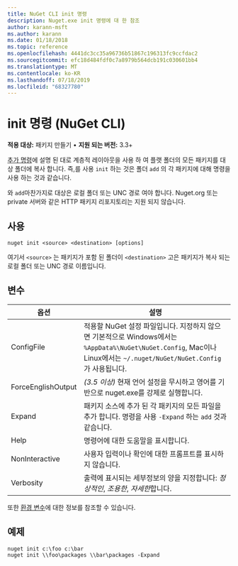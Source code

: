 ```yaml
---
title: NuGet CLI init 명령
description: Nuget.exe init 명령에 대 한 참조
author: karann-msft
ms.author: karann
ms.date: 01/18/2018
ms.topic: reference
ms.openlocfilehash: 4441dc3cc35a96736b51867c196313fc9ccfdac2
ms.sourcegitcommit: efc18d484fdf0c7a8979b564dcb191c030601bb4
ms.translationtype: MT
ms.contentlocale: ko-KR
ms.lasthandoff: 07/18/2019
ms.locfileid: "68327780"
---
```

# <a name="init-command-nuget-cli"></a>init 명령 (NuGet CLI)

**적용 대상:** 패키지 만들기 &bullet; **지원 되는 버전:** 3.3+

[추가 명령](cli-ref-add.md)에 설명 된 대로 계층적 레이아웃을 사용 하 여 플랫 폴더의 모든 패키지를 대상 폴더에 복사 합니다. 즉,를 사용 `init` 하는 것은 폴더 `add` 의 각 패키지에 대해 명령을 사용 하는 것과 같습니다.

와 `add`마찬가지로 대상은 로컬 폴더 또는 UNC 경로 여야 합니다. Nuget.org 또는 private 서버와 같은 HTTP 패키지 리포지토리는 지원 되지 않습니다.

## <a name="usage"></a>사용

```cli
nuget init <source> <destination> [options]
```

여기서 `<source>` 는 패키지가 포함 된 폴더이 `<destination>` 고은 패키지가 복사 되는 로컬 폴더 또는 UNC 경로 이름입니다.

## <a name="options"></a>변수

| 옵션 | 설명 |
| --- | --- |
| ConfigFile | 적용할 NuGet 설정 파일입니다. 지정하지 않으면 기본적으로 Windows에서는 `%AppData%\NuGet\NuGet.Config`, Mac이나 Linux에서는 `~/.nuget/NuGet/NuGet.Config`가 사용됩니다.|
| ForceEnglishOutput | *(3.5 이상)*  현재 언어 설정을 무시하고 영어를 기반으로 nuget.exe를 강제로 실행합니다. |
| Expand | 패키지 소스에 추가 된 각 패키지의 모든 파일을 추가 합니다. 명령을 사용 `-Expand` 하는 `add` 것과 같습니다. |
| Help | 명령어에 대한 도움말을 표시합니다. |
| NonInteractive | 사용자 입력이나 확인에 대한 프롬프트를 표시하지 않습니다. |
| Verbosity | 출력에 표시되는 세부정보의 양을 지정합니다: *정상적인*, *조용한*, *자세한*합니다. |

또한 [환경 변수](cli-ref-environment-variables.md)에 대한 정보를 참조할 수 있습니다.

## <a name="examples"></a>예제

```cli
nuget init c:\foo c:\bar
nuget init \\foo\packages \\bar\packages -Expand
```
